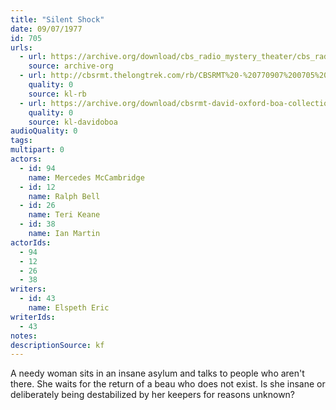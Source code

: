 ```yaml
---
title: "Silent Shock"
date: 09/07/1977
id: 705
urls: 
  - url: https://archive.org/download/cbs_radio_mystery_theater/cbs_radio_mystery_theater-0701-0750.zip/cbs_radio_mystery_theater-0701-0750%2Fcbsrmt_0705_silent_shock.mp3
    source: archive-org
  - url: http://cbsrmt.thelongtrek.com/rb/CBSRMT%20-%20770907%200705%20Silent%20Shock_WLNH-FM__rb.mp3
    quality: 0
    source: kl-rb
  - url: https://archive.org/download/cbsrmt-david-oxford-boa-collection/CBSRMT-770907-0705-Silent-Shock-(128-44)_WLNH-FM-{BoA}.mp3
    quality: 0
    source: kl-davidoboa
audioQuality: 0
tags: 
multipart: 0
actors:  
  - id: 94
    name: Mercedes McCambridge  
  - id: 12
    name: Ralph Bell  
  - id: 26
    name: Teri Keane  
  - id: 38
    name: Ian Martin
actorIds:  
  - 94  
  - 12  
  - 26  
  - 38
writers:  
  - id: 43
    name: Elspeth Eric
writerIds:  
  - 43
notes: 
descriptionSource: kf
---
```

A needy woman sits in an insane asylum and talks to people who aren't there. She waits for the return of a beau who does not exist. Is she insane or deliberately being destabilized by her keepers for reasons unknown?